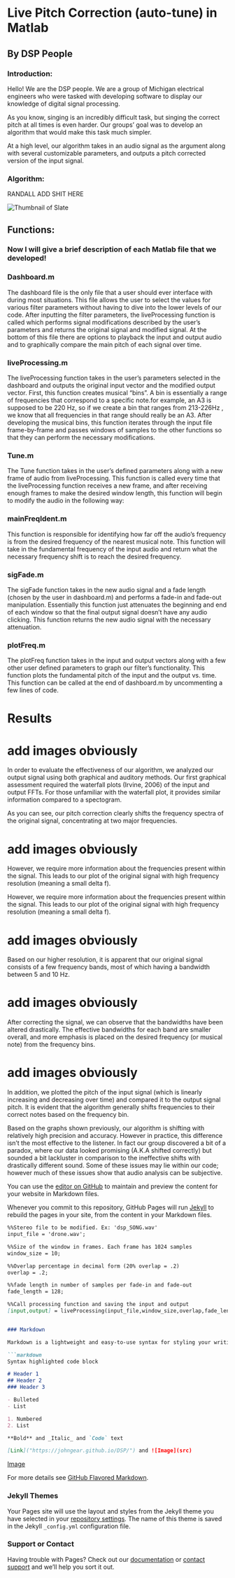 # Live Pitch Correction (auto-tune) in Matlab
## By DSP People
### Introduction:

Hello! We are the DSP people. We are a group of Michigan electrical engineers who were tasked with developing software to display our knowledge of digital signal processing. 

As you know, singing is an incredibly difficult task, but singing the correct pitch at all times is even harder. Our groups’ goal was to develop an algorithm that would make this task much simpler. 

At a high level, our algorithm takes in an audio signal as the argument along with several customizable parameters, and outputs a pitch corrected version of the input signal. 

### Algorithm:

RANDALL ADD SHIT HERE

![Thumbnail of Slate](bins_image.png)


##  Functions:
### Now I will give a brief description of each Matlab file that we developed!

### Dashboard.m

The dashboard file is the only file that a user should ever interface with during most situations. This file allows the user to select the values for various filter parameters without having to dive into the lower levels of our code. After inputting the filter parameters, the liveProcessing function is called which performs signal modifications described by the user’s parameters and returns the original signal and modified signal. At the bottom of this file there are options to playback the input and output audio and to graphically compare the main pitch of each signal over time. 

### liveProcessing.m

The liveProcessing function takes in the user’s parameters selected in the dashboard and outputs the original input vector and the modified output vector. First, this function creates musical “bins”. A bin is essentially a range of frequencies that correspond to a specific note.for example, an A3 is supposed to be 220 Hz, so if we create a bin that ranges from 213-226Hz , we know that  all frequencies in that range should really be an A3. After developing the musical bins, this function iterates through the input file frame-by-frame and passes windows of samples to the other functions so that they can perform the necessary modifications. 

### Tune.m

The Tune function takes in the user’s defined parameters along with a new frame of audio from liveProcessing. This function is called every time that the liveProcessing function receives a new frame, and after receiving enough frames to make the desired window length, this function will begin to modify the audio in the following way: 

### mainFreqIdent.m 

This function is responsible for identifying how far off the audio’s frequency is from the desired frequency of the nearest musical note. This function will take in the fundamental frequency of the input audio and return what the necessary frequency shift is to reach the desired frequency. 


### sigFade.m

The sigFade function takes in the new audio signal and a fade length (chosen by the user in dashboard.m) and performs a fade-in and fade-out manipulation. Essentially this function just attenuates the beginning and end of each window so that the final output signal doesn’t have any audio clicking. This function returns the new audio signal with the necessary attenuation. 

### plotFreq.m

The plotFreq function takes in the input and output vectors along with a few other user defined parameters to graph our filter’s functionality. This function plots the fundamental pitch of the input and the output vs. time. This function can be called at the end of dashboard.m by uncommenting a few lines of code. 

# Results 
# add images obviously
In order to evaluate the effectiveness of our algorithm, we analyzed our output signal using both graphical and auditory methods. Our first graphical assessment required the waterfall plots (Irvine, 2006) of the input and output FFTs. For those unfamiliar with the waterfall plot, it provides similar information compared to a spectogram.

As you can see, our pitch correction clearly shifts the frequency spectra of the original signal, concentrating at two major frequencies.

# add images obviously

However, we require more information about the frequencies present within the signal. This leads to our plot of the original signal with high frequency resolution (meaning a small delta f).

However, we require more information about the frequencies present within the signal. This leads to our plot of the original signal with high frequency resolution (meaning a small delta f).

# add images obviously

Based on our higher resolution, it is apparent that our original signal consists of a few frequency bands, most of which having a bandwidth between 5 and 10 Hz.

# add images obviously

After correcting the signal, we can observe that the bandwidths have been altered drastically. The effective bandwidths for each band are smaller overall, and more emphasis is placed on the desired frequency (or musical note) from the frequency bins.

# add images obviously

In addition, we plotted the pitch of the input signal (which is linearly increasing and decreasing over time) and compared it to the output signal pitch. It is evident that the algorithm generally shifts frequencies to their correct notes based on the frequency bin.

Based on the graphs shown previously, our algorithm is shifting with relatively high precision and accuracy. However in practice, this difference isn’t the most effective to the listener. In fact our group discovered a bit of a paradox, where our data looked promising (A.K.A shifted correctly) but sounded a bit lackluster in comparison to the ineffective shifts with drastically different sound. Some of these issues may lie within our code; however much of these issues show that audio analysis can be subjective. 


You can use the [editor on GitHub](https://github.com/johngear/DSP/edit/master/README.md) to maintain and preview the content for your website in Markdown files.

Whenever you commit to this repository, GitHub Pages will run [Jekyll](https://jekyllrb.com/) to rebuild the pages in your site, from the content in your Markdown files.


```markdown
%%Stereo file to be modified. Ex: 'dsp_SONG.wav'
input_file = 'drone.wav'; 

%%Size of the window in frames. Each frame has 1024 samples 
window_size = 10; 

%%Overlap percentage in decimal form (20% overlap = .2)
overlap = .2;

%%fade length in number of samples per fade-in and fade-out
fade_length = 128;

%%Call processing function and saving the input and output
[input,output] = liveProcessing(input_file,window_size,overlap,fade_length);


### Markdown

Markdown is a lightweight and easy-to-use syntax for styling your writing. It includes conventions for

```markdown
Syntax highlighted code block

# Header 1
## Header 2
### Header 3

- Bulleted
- List

1. Numbered
2. List

**Bold** and _Italic_ and `Code` text

[Link]("https://johngear.github.io/DSP/") and ![Image](src)
```

[Image](bins_image.png)

For more details see [GitHub Flavored Markdown](https://guides.github.com/features/mastering-markdown/).

### Jekyll Themes

Your Pages site will use the layout and styles from the Jekyll theme you have selected in your [repository settings](https://github.com/johngear/DSP/settings). The name of this theme is saved in the Jekyll `_config.yml` configuration file.

### Support or Contact

Having trouble with Pages? Check out our [documentation](https://help.github.com/categories/github-pages-basics/) or [contact support](https://github.com/contact) and we’ll help you sort it out.

